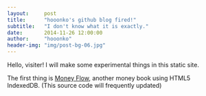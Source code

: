 ```yaml
---
layout:     post
title:      "hooonko's github blog fired!"
subtitle:   "I don't know what it is exactly."
date:       2014-11-26 12:00:00
author:     "hooonko"
header-img: "img/post-bg-06.jpg"
---
```


<p>Hello, visiter! I will make some experimental things in this static site.</p>

<p>The first thing is <a href="/lab/moneyflow">Money Flow</a>, another money book using HTML5 IndexedDB. (This source code will frequently updated)</p>